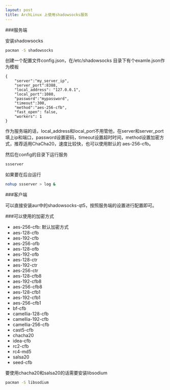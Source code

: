 ```yaml
---
layout: post
title: ArchLinux 上使用shadowsocks服务
---
```


###服务端 

安装shadowsocks

```bash
pacman -S shadowsocks
```

创建一个配置文件config.json，在/etc/shadowsocks 目录下有个examle.json作为模板

```
{    
    "server":"my_server_ip", 
    "server_port":8388,
    "local_address": "127.0.0.1",
    "local_port":1080,
    "password":"mypassword",
    "timeout":300,
    "method":"aes-256-cfb",
    "fast_open": false,
    "workers": 1
}    
```

作为服务端的话，local\_address和local\_port不用管他，在server和server\_port填上ip和端口，password设置密码，timeout设置超时时间，method设置加密方式，推荐适用ChaCha20，速度比较快，也可以使用默认的 aes-256-cfb。

然后在config的目录下运行服务

```bash
ssserver
```

如果要在后台运行

```bash
nohup ssserver > log &
```

###客户端

可以直接安装aur中的shadowsocks-qt5，按照服务端的设置进行配置即可。

###可以使用的加密方式

* aes-256-cfb: 默认加密方式
* aes-128-cfb
* aes-192-cfb
* aes-256-ofb
* aes-128-ofb
* aes-192-ofb
* aes-128-ctr
* aes-192-ctr
* aes-256-ctr
* aes-128-cfb8
* aes-192-cfb8
* aes-256-cfb8
* aes-128-cfb1
* aes-192-cfb1
* aes-256-cfb1
* bf-cfb
* camellia-128-cfb
* camellia-192-cfb
* camellia-256-cfb
* cast5-cfb
* chacha20
* idea-cfb
* rc2-cfb
* rc4-md5
* salsa20
* seed-cfb

要使用chacha20和salsa20的话需要安装libsodium  
```bash
pacman -S libsodium
```
